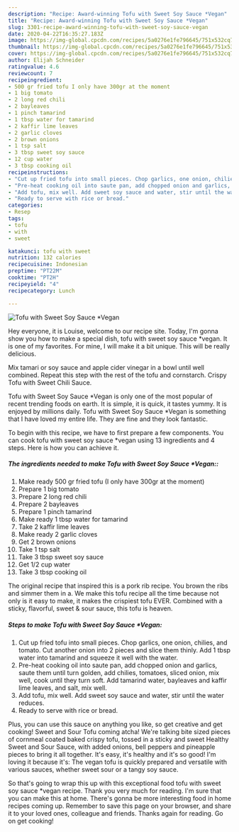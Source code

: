 ```yaml
---
description: "Recipe: Award-winning Tofu with Sweet Soy Sauce *Vegan"
title: "Recipe: Award-winning Tofu with Sweet Soy Sauce *Vegan"
slug: 3301-recipe-award-winning-tofu-with-sweet-soy-sauce-vegan
date: 2020-04-22T16:35:27.183Z
image: https://img-global.cpcdn.com/recipes/5a0276e1fe796645/751x532cq70/tofu-with-sweet-soy-sauce-vegan-recipe-main-photo.jpg
thumbnail: https://img-global.cpcdn.com/recipes/5a0276e1fe796645/751x532cq70/tofu-with-sweet-soy-sauce-vegan-recipe-main-photo.jpg
cover: https://img-global.cpcdn.com/recipes/5a0276e1fe796645/751x532cq70/tofu-with-sweet-soy-sauce-vegan-recipe-main-photo.jpg
author: Elijah Schneider
ratingvalue: 4.6
reviewcount: 7
recipeingredient:
- 500 gr fried tofu I only have 300gr at the moment
- 1 big tomato
- 2 long red chili
- 2 bayleaves
- 1 pinch tamarind
- 1 tbsp water for tamarind
- 2 kaffir lime leaves
- 2 garlic cloves
- 2 brown onions
- 1 tsp salt
- 3 tbsp sweet soy sauce
- 12 cup water
- 3 tbsp cooking oil
recipeinstructions:
- "Cut up fried tofu into small pieces. Chop garlics, one onion, chilies, and tomato. Cut another onion into 2 pieces and slice them thinly. Add 1 tbsp water into tamarind and squeeze it well with the water."
- "Pre-heat cooking oil into saute pan, add chopped onion and garlics, saute them until turn golden, add chilies, tomatoes, sliced onion, mix well, cook until they turn soft. Add tamarind water, bayleaves and kaffir lime leaves, and salt, mix well."
- "Add tofu, mix well. Add sweet soy sauce and water, stir until the water reduces."
- "Ready to serve with rice or bread."
categories:
- Resep
tags:
- tofu
- with
- sweet

katakunci: tofu with sweet
nutrition: 132 calories
recipecuisine: Indonesian
preptime: "PT22M"
cooktime: "PT2H"
recipeyield: "4"
recipecategory: Lunch

---
```



![Tofu with Sweet Soy Sauce *Vegan](https://img-global.cpcdn.com/recipes/5a0276e1fe796645/751x532cq70/tofu-with-sweet-soy-sauce-vegan-recipe-main-photo.jpg)

Hey everyone, it is Louise, welcome to our recipe site. Today, I'm gonna show you how to make a special dish, tofu with sweet soy sauce *vegan. It is one of my favorites. For mine, I will make it a bit unique. This will be really delicious.

Mix tamari or soy sauce and apple cider vinegar in a bowl until well combined. Repeat this step with the rest of the tofu and cornstarch. Crispy Tofu with Sweet Chili Sauce.

Tofu with Sweet Soy Sauce *Vegan is only one of the most popular of recent trending foods on earth. It is simple, it is quick, it tastes yummy. It is enjoyed by millions daily. Tofu with Sweet Soy Sauce *Vegan is something that I have loved my entire life. They are fine and they look fantastic.


To begin with this recipe, we have to first prepare a few components. You can cook tofu with sweet soy sauce *vegan using 13 ingredients and 4 steps. Here is how you can achieve it.

##### The ingredients needed to make Tofu with Sweet Soy Sauce *Vegan::

1. Make ready 500 gr fried tofu (I only have 300gr at the moment)
1. Prepare 1 big tomato
1. Prepare 2 long red chili
1. Prepare 2 bayleaves
1. Prepare 1 pinch tamarind
1. Make ready 1 tbsp water for tamarind
1. Take 2 kaffir lime leaves
1. Make ready 2 garlic cloves
1. Get 2 brown onions
1. Take 1 tsp salt
1. Take 3 tbsp sweet soy sauce
1. Get 1/2 cup water
1. Take 3 tbsp cooking oil


The original recipe that inspired this is a pork rib recipe. You brown the ribs and simmer them in a. We make this tofu recipe all the time because not only is it easy to make, it makes the crispiest tofu EVER. Combined with a sticky, flavorful, sweet &amp; sour sauce, this tofu is heaven. 

##### Steps to make Tofu with Sweet Soy Sauce *Vegan:

1. Cut up fried tofu into small pieces. Chop garlics, one onion, chilies, and tomato. Cut another onion into 2 pieces and slice them thinly. Add 1 tbsp water into tamarind and squeeze it well with the water.
1. Pre-heat cooking oil into saute pan, add chopped onion and garlics, saute them until turn golden, add chilies, tomatoes, sliced onion, mix well, cook until they turn soft. Add tamarind water, bayleaves and kaffir lime leaves, and salt, mix well.
1. Add tofu, mix well. Add sweet soy sauce and water, stir until the water reduces.
1. Ready to serve with rice or bread.


Plus, you can use this sauce on anything you like, so get creative and get cooking! Sweet and Sour Tofu coming atcha! We&#39;re talking bite sized pieces of cornmeal coated baked crispy tofu, tossed in a sticky and sweet Healthy Sweet and Sour Sauce, with added onions, bell peppers and pineapple pieces to bring it all together. It&#39;s easy, it&#39;s healthy and it&#39;s so good! I&#39;m loving it because it&#39;s: The vegan tofu is quickly prepared and versatile with various sauces, whether sweet sour or a tangy soy sauce. 

So that's going to wrap this up with this exceptional food tofu with sweet soy sauce *vegan recipe. Thank you very much for reading. I'm sure that you can make this at home. There's gonna be more interesting food in home recipes coming up. Remember to save this page on your browser, and share it to your loved ones, colleague and friends. Thanks again for reading. Go on get cooking!
